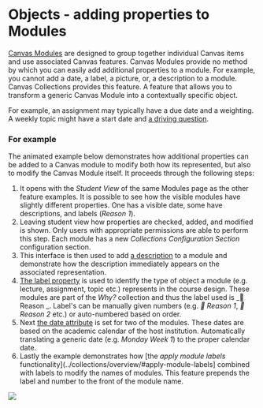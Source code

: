 # Objects - adding properties to Modules

[Canvas Modules](https://www.instructure.com/canvas/resources/all/how-to-use-modules-to-build-courses-in-canvas) are designed to group together individual Canvas items and use associated Canvas features. Canvas Modules provide no method by which you can easily add additional properties to a module. For example, you cannot add a date, a label, a picture, or, a description to a module.  Canvas Collections provides this feature. A feature that allows you to transform a generic Canvas Module into a contextually specific object. 

For example, an assignment may typically have a due date and a weighting. A weekly topic might have a start date and [a driving question](https://performingineducation.com/driving-questions/).

### For example

The animated example below demonstrates how additional properties can be added to a Canvas module to modify both how its represented, but also to modify the Canvas Module itself. It proceeds through the following steps:

1. It opens with the _Student View_ of the same Modules page as the other feature examples. It is possible to see how the visible modules have slightly different properties. One has a visible date, some have descriptions, and labels (_Reason 1_).
2. Leaving student view how properties are checked, added, and modified is shown. Only users with appropriate permissions are able to perform this step. Each module has a new _Collections Configuration Section_ configuration section.
3. This interface is then used to add [a description](../reference/objects/overview/#description) to a module and demonstrate how the description immediately appears on the associated representation.
4. [The label property](../references/objects/overview/#labels-and-numbers) is used to identify the type of object a module (e.g. lecture, assignment, topic etc.) represents in the course design. These modules are part of the _Why?_ collection and thus the label used is _🤔 Reason _. Label's can be manually given numbers (e.g. _🤔 Reason 1_, _🤔 Reason 2_ etc.) or auto-numbered based on order.
5. Next [the date attribute](../references/objects/overview/#dates) is set for two of the modules. These dates are based on the academic calendar of the host institution. Automatically translating a generic date (e.g. _Monday Week 1_) to the proper calendar date.
6. Lastly the example demonstrates how [the _apply module labels_ functionality](../collections/overview/#apply-module-labels] combined with labels to modify the names of modules. This feature prepends the label and number to the front of the module name.

![](pics/representationObjects.gif)